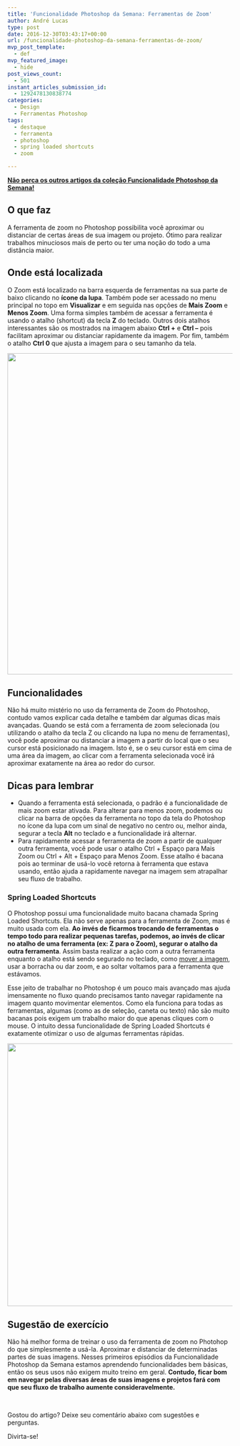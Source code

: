 ```yaml
---
title: 'Funcionalidade Photoshop da Semana: Ferramentas de Zoom'
author: André Lucas
type: post
date: 2016-12-30T03:43:17+00:00
url: /funcionalidade-photoshop-da-semana-ferramentas-de-zoom/
mvp_post_template:
  - def
mvp_featured_image:
  - hide
post_views_count:
  - 501
instant_articles_submission_id:
  - 1292478130838774
categories:
  - Design
  - Ferramentas Photoshop
tags:
  - destaque
  - ferramenta
  - photoshop
  - spring loaded shortcuts
  - zoom

---
```

<a href="https://www.igluonline.com/categories/ferramentas-photoshop/" target="_blank"><strong>Não perca os outros artigos da coleção Funcionalidade Photoshop da Semana!</strong></a>

## O que faz

A ferramenta de zoom no Photoshop possibilita você aproximar ou distanciar de certas áreas de sua imagem ou projeto. Ótimo para realizar trabalhos minuciosos mais de perto ou ter uma noção do todo a uma distância maior.

## Onde está localizada

O Zoom está localizado na barra esquerda de ferramentas na sua parte de baixo clicando no **ícone da lupa**. Também pode ser acessado no menu principal no topo em **Visualizar** e em seguida nas opções de **Mais Zoom** e **Menos Zoom**. Uma forma simples também de acessar a ferramenta é usando o atalho (shortcut) da tecla **Z** do teclado. Outros dois atalhos interessantes são os mostrados na imagem abaixo **Ctrl +** e **Ctrl &#8211;** pois facilitam aproximar ou distanciar rapidamente da imagem. Por fim, também o atalho **Ctrl 0** que ajusta a imagem para o seu tamanho da tela.

<img class=" wp-image-315 aligncenter" src="/images/uploads/2016/12/Screenshot_2-4.jpg" alt="" width="1079" height="719" srcset="/images/uploads/2016/12/Screenshot_2-4.jpg 1122w, /images/uploads/2016/12/Screenshot_2-4-300x200.jpg 300w, /images/uploads/2016/12/Screenshot_2-4-768x512.jpg 768w, /images/uploads/2016/12/Screenshot_2-4-1024x683.jpg 1024w" sizes="(max-width: 1079px) 100vw, 1079px" />

## Funcionalidades

Não há muito mistério no uso da ferramenta de Zoom do Photoshop, contudo vamos explicar cada detalhe e também dar algumas dicas mais avançadas. Quando se está com a ferramenta de zoom selecionada (ou utilizando o atalho da tecla Z ou clicando na lupa no menu de ferramentas), você pode aproximar ou distanciar a imagem a partir do local que o seu cursor está posicionado na imagem. Isto é, se o seu cursor está em cima de uma área da imagem, ao clicar com a ferramenta selecionada você irá aproximar exatamente na área ao redor do cursor.

## Dicas para lembrar

  * Quando a ferramenta está selecionada, o padrão é a funcionalidade de mais zoom estar ativada. Para alterar para menos zoom, podemos ou clicar na barra de opções da ferramenta no topo da tela do Photoshop no ícone da lupa com um sinal de negativo no centro ou, melhor ainda, segurar a tecla **Alt** no teclado e a funcionalidade irá alternar.
  * Para rapidamente acessar a ferramenta de zoom a partir de qualquer outra ferramenta, você pode usar o atalho Ctrl + Espaço para Mais Zoom ou Ctrl + Alt + Espaço para Menos Zoom. Esse atalho é bacana pois ao terminar de usá-lo você retorna à ferramenta que estava usando, então ajuda a rapidamente navegar na imagem sem atrapalhar seu fluxo de trabalho.

### Spring Loaded Shortcuts

O Photoshop possui uma funcionalidade muito bacana chamada Spring Loaded Shortcuts. Ela não serve apenas para a ferramenta de Zoom, mas é muito usada com ela. **Ao invés de ficarmos trocando de ferramentas o tempo todo para realizar pequenas tarefas, podemos, ao invés de clicar no atalho de uma ferramenta (ex: Z para o Zoom), segurar o atalho da outra ferramenta**. Assim basta realizar a ação com a outra ferramenta enquanto o atalho está sendo segurado no teclado, como [mover a imagem][1], usar a borracha ou dar zoom, e ao soltar voltamos para a ferramenta que estávamos.

Esse jeito de trabalhar no Photoshop é um pouco mais avançado mas ajuda imensamente no fluxo quando precisamos tanto navegar rapidamente na imagem quanto movimentar elementos. Como ela funciona para todas as ferramentas, algumas (como as de seleção, caneta ou texto) não são muito bacanas pois exigem um trabalho maior do que apenas cliques com o mouse. O intuito dessa funcionalidade de Spring Loaded Shortcuts é exatamente otimizar o uso de algumas ferramentas rápidas.

<img class=" wp-image-316 aligncenter" src="/images/uploads/2016/12/Screenshot_3-4.jpg" alt="" width="1085" height="588" srcset="/images/uploads/2016/12/Screenshot_3-4.jpg 1919w, /images/uploads/2016/12/Screenshot_3-4-300x163.jpg 300w, /images/uploads/2016/12/Screenshot_3-4-768x417.jpg 768w, /images/uploads/2016/12/Screenshot_3-4-1024x555.jpg 1024w" sizes="(max-width: 1085px) 100vw, 1085px" />

## Sugestão de exercício

Não há melhor forma de treinar o uso da ferramenta de zoom no Photohop do que simplesmente a usá-la. Aproximar e distanciar de determinadas partes de suas imagens. Nesses primeiros episódios da Funcionalidade Photoshop da Semana estamos aprendendo funcionalidades bem básicas, então os seus usos não exigem muito treino em geral. **Contudo, ficar bom em navegar pelas diversas áreas de suas imagens e projetos fará com que seu fluxo de trabalho aumente consideravelmente.**

&nbsp;

Gostou do artigo? Deixe seu comentário abaixo com sugestões e perguntas.

Divirta-se!

 [1]: /funcionalidade-photoshop-da-semana-ferramenta-mover/